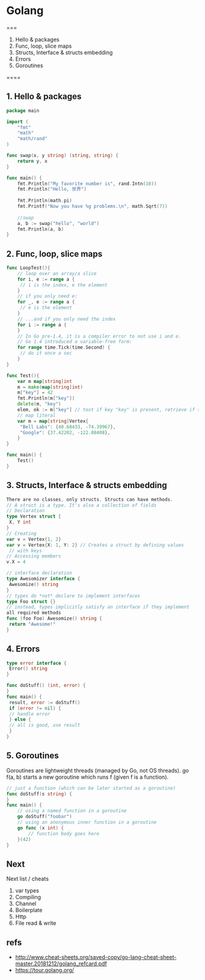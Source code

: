 # Golang

===

1. Hello & packages
2. Func, loop, slice maps
3. Structs, Interface & structs embedding
4. Errors
5. Goroutines

====

## 1. Hello & packages

```go
package main

import (
	"fmt"
    "math"
	"math/rand"
)

func swap(x, y string) (string, string) {
	return y, x
}

func main() {
    fmt.Println("My favorite number is", rand.Intn(10))
	fmt.Println("Hello, 世界")
    
    fmt.Println(math.pi)
    fmt.Printf("Now you have %g problems.\n", math.Sqrt(7))
    
    //swap
    a, b := swap("hello", "world")
	fmt.Println(a, b)
}

```

## 2. Func, loop, slice maps

```go
func LoopTest(){
    // loop over an array/a slice
    for i, e := range a {
     // i is the index, e the element
    }
    // if you only need e:
    for _, e := range a {
     // e is the element
    }
    // ...and if you only need the index
    for i := range a {
    }
    // In Go pre-1.4, it is a compiler error to not use i and e.
    // Go 1.4 introduced a variable-free form:
    for range time.Tick(time.Second) {
     // do it once a sec
    }
}

func Test(){
    var m map[string]int
    m = make(map[string]int)
    m["key"] = 42
    fmt.Println(m["key"])
    delete(m, "key")
    elem, ok := m["key"] // test if key "key" is present, retrieve if so
    // map literal
    var m = map[string]Vertex{
     "Bell Labs": {40.68433, -74.39967},
     "Google": {37.42202, -122.08408},
    }
}

func main() {
	Test()
}
```



## 3. Structs, Interface & structs embedding

```go
There are no classes, only structs. Structs can have methods.
// A struct is a type. It's also a collection of fields
// Declaration
type Vertex struct {
 X, Y int
}
// Creating
var v = Vertex{1, 2}
var v = Vertex{X: 1, Y: 2} // Creates a struct by defining values
 // with keys
// Accessing members
v.X = 4

// interface declaration
type Awesomizer interface {
 Awesomize() string
}
// types do *not* declare to implement interfaces
type Foo struct {}
// instead, types implicitly satisfy an interface if they implement
all required methods
func (foo Foo) Awesomize() string {
 return "Awesome!"
}
```

## 4. Errors

```go
type error interface {
 Error() string
}

func doStuff() (int, error) {
}
func main() {
 result, error := doStuff()
 if (error != nil) {
 // handle error
 } else {
 // all is good, use result
 }
}
```



## 5. Goroutines

Goroutines are lightweight threads (managed by Go, not OS threads). go f(a, b) starts a new goroutine which runs f (given f is a function).

```go
// just a function (which can be later started as a goroutine)
func doStuff(s string) {
}
func main() {
    // using a named function in a goroutine
    go doStuff("foobar")
    // using an anonymous inner function in a goroutine
    go func (x int) {
        // function body goes here
    }(42)
}
```



## Next

Next list / cheats

1. var types
2. Compiling
3. Channel
4. Boilerplate
5. Http
6. File read & write

## refs

- http://www.cheat-sheets.org/saved-copy/go-lang-cheat-sheet-master.20181212/golang_refcard.pdf
- https://tour.golang.org/
